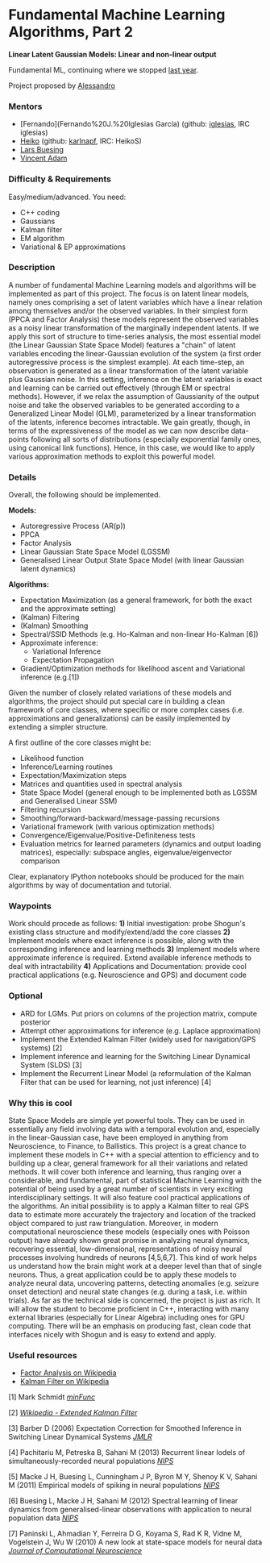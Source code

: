 # Fundamental Machine Learning Algorithms, Part 2
**Linear Latent Gaussian Models: Linear and non-linear output**

Fundamental ML, continuing where we stopped [last year](https://www.google-melange.com/gsoc/project/details/google/gsoc2014/mazumdarparijat/5738600293466112).

Project proposed by [Alessandro](https://github.com/ialong)


### Mentors
 * [Fernando](Fernando%20J.%20Iglesias García) (github: [iglesias](https://github.com/iglesias), IRC iglesias)
 * [Heiko](Heiko%20Strathmann) (github: [karlnapf](https://github.com/karlnapf), IRC: HeikoS)
 * [Lars Buesing](http://www.gatsby.ucl.ac.uk/~lars/)
 * [Vincent Adam](https://sites.google.com/site/myvincentadam/)

### Difficulty & Requirements
Easy/medium/advanced.
You need:
 * C++ coding
 * Gaussians
 * Kalman filter
 * EM algorithm
 * Variational & EP approximations

### Description
A number of fundamental Machine Learning models and algorithms will be implemented as part of this project. The focus is on latent linear models, namely ones comprising a set of latent variables which have a linear relation among themselves and/or the observed variables. In their simplest form (PPCA and Factor Analysis) these models represent the observed variables as a noisy linear transformation of the marginally independent latents. If we apply this sort of structure to time-series analysis, the most essential model (the Linear Gaussian State Space Model) features a "chain" of latent variables encoding the linear-Gaussian evolution of the system (a first order autoregressive process is the simplest example). At each time-step, an observation is generated as a linear transformation of the latent variable plus Gaussian noise. 
In this setting, inference on the latent variables is exact and learning can be carried out effectively (through EM or spectral methods). However, if we relax the assumption of Gaussianity of the output noise and take the observed variables to be generated according to a Generalized Linear Model (GLM), parameterized by a linear transformation of the latents, inference becomes intractable. We gain greatly, though, in terms of the expressiveness of the model as we can now describe data-points following all sorts of distributions (especially exponential family ones, using canonical link functions). Hence, in this case, we would like to apply various approximation methods to exploit this powerful model.
 
### Details
Overall, the following should be implemented.

**Models:**
 * Autoregressive Process (AR(p))
 * PPCA
 * Factor Analysis
 * Linear Gaussian State Space Model (LGSSM)
 * Generalised Linear Output State Space Model (with linear Gaussian latent dynamics)

**Algorithms:**
 * Expectation Maximization (as a general framework, for both the exact and the approximate setting)
 * (Kalman) Filtering
 * (Kalman) Smoothing
 * Spectral/SSID Methods (e.g. Ho-Kalman and non-linear Ho-Kalman [6]) 
 * Approximate inference:
   * Variational Inference
   * Expectation Propagation
 * Gradient/Optimization methods for likelihood ascent and Variational inference (e.g.[1]) 

Given the number of closely related variations of these models and algorithms, the project should put special care in building a clean framework of core classes, where specific or more complex cases (i.e. approximations and generalizations) can be easily implemented by extending a simpler structure. 

A first outline of the core classes might be:
 * Likelihood function
 * Inference/Learning routines
 * Expectation/Maximization steps
 * Matrices and quantities used in spectral analysis
 * State Space Model (general enough to be implemented both as LGSSM and Generalised Linear SSM)
 * Filtering recursion
 * Smoothing/forward-backward/message-passing recursions
 * Variational framework (with various optimization methods)
 * Convergence/Eigenvalue/Positive-Definiteness tests
 * Evaluation metrics for learned parameters (dynamics and output loading matrices), especially: subspace angles, eigenvalue/eigenvector comparison

Clear, explanatory IPython notebooks should be produced for the main algorithms by way of documentation and tutorial.

### Waypoints
Work should procede as follows:
  **1)** Initial investigation: probe Shogun's existing class structure and modify/extend/add the core classes
  **2)** Implement models where exact inference is possible, along with the corresponding inference and learning methods
  **3)** Implement models where approximate inference is required. Extend available inference methods to deal with intractability
  **4)** Applications and Documentation: provide cool practical applications (e.g. Neuroscience and GPS) and document code

### Optional
 * ARD for LGMs. Put priors on columns of the projection matrix, compute posterior
 * Attempt other approximations for inference (e.g. Laplace approximation)
 * Implement the Extended Kalman Filter (widely used for navigation/GPS systems) [2]
 * Implement inference and learning for the Switching Linear Dynamical System (SLDS) [3]
 * Implement the Recurrent Linear Model (a reformulation of the Kalman Filter that can be used for learning, not just inference) [4]

### Why this is cool
State Space Models are simple yet powerful tools. They can be used in essentially any field involving data with a temporal evolution and, especially in the linear-Gaussian case, have been employed in anything from Neuroscience, to Finance, to Ballistics. 
This project is a great chance to implement these models in C++ with a special attention to efficiency and to building up a clear, general framework for all their variations and related methods. It will cover both inference and learning, thus ranging over a considerable, and fundamental, part of statistical Machine Learning with the potential of being used by a great number of scientists in very exciting interdisciplinary settings. It will also feature cool practical applications of the algorithms. An initial possibility is to apply a Kalman filter to real GPS data to estimate more accurately the trajectory and location of the tracked object compared to just raw triangulation. 
Moreover, in modern computational neuroscience these models (especially ones with Poisson output) have already shown great promise in analyzing neural dynamics, recovering essential, low-dimensional, representations of noisy neural processes involving hundreds of neurons [4,5,6,7]. This kind of work helps us understand how the brain might work at a deeper level than that of single neurons. Thus, a great application could be to apply these models to analyze neural data, uncovering patterns, detecting anomalies (e.g. seizure onset detection) and neural state changes (e.g. during a task, i.e. within trials).
As far as the technical side is concerned, the project is just as rich. It will allow the student to become proficient in C++, interacting with many external libraries (especially for Linear Algebra) including ones for GPU computing. There will be an emphasis on producing fast, clean code that interfaces nicely with Shogun and is easy to extend and apply.

### Useful resources

 * [Factor Analysis on Wikipedia](http://en.wikipedia.org/wiki/Factor_analysis)
 * [Kalman Filter on Wikipedia](http://en.wikipedia.org/wiki/Kalman_filter)

[1] Mark Schmidt [*minFunc*](http://www.cs.ubc.ca/~schmidtm/Software/minFunc.html)

[2] [*Wikipedia - Extended Kalman Filter*](http://en.wikipedia.org/wiki/Extended_Kalman_filter)

[3] Barber D (2006) Expectation Correction for Smoothed Inference in Switching Linear Dynamical Systems [*JMLR*](http://www.jmlr.org/papers/volume7/barber06a/barber06a.pdf)

[4] Pachitariu M, Petreska B, Sahani M (2013) Recurrent linear lodels of simultaneously-recorded neural populations [*NIPS*](http://papers.nips.cc/paper/4877-recurrent-linear-models-of-simultaneously-recorded-neural-populations.pdf)

[5] Macke J H, Buesing L, Cunningham J P, Byron M Y, Shenoy K V, Sahani M (2011) Empirical models of spiking in neural populations [*NIPS*](https://bbuseruploads.s3.amazonaws.com/mackelab/pop_spike_dyn/downloads/Macke_Buesing_2012_Empirical.pdf?Signature=uWSfUKZ%2BhM1dQHa2GSiSs7BLiVI%3D&Expires=1424177382&AWSAccessKeyId=0EMWEFSGA12Z1HF1TZ82)

[6] Buesing L, Macke J H, Sahani M (2012) Spectral learning of linear dynamics from generalised-linear observations with application to neural population data [*NIPS*](https://bbuseruploads.s3.amazonaws.com/mackelab/pop_spike_dyn/downloads/Buesing_Macke_2013_PLSID.pdf?Signature=Qegy3oNWdd%2BR1QmjE8Kn2b4G2mA%3D&Expires=1424177567&AWSAccessKeyId=0EMWEFSGA12Z1HF1TZ82)

[7] Paninski L, Ahmadian Y, Ferreira D G, Koyama S, Rad K R, Vidne M, Vogelstein J, Wu W (2010) A new look at state-space models for neural data [*Journal of Computational Neuroscience*](http://link.springer.com/article/10.1007/s10827-009-0179-x/fulltext.html) 